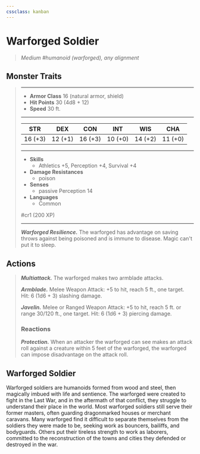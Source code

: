 ```yaml
---
cssclass: kanban
---
```


# Warforged Soldier
>*Medium #humanoid (warforged), any alignment*
## Monster Traits
>___
>- **Armor Class** 16 (natural armor, shield)
>- **Hit Points** 30 (4d8 + 12)
>- **Speed** 30 ft.
>___
>|STR|DEX|CON|INT|WIS|CHA|
>|:---:|:---:|:---:|:---:|:---:|:---:|
>|16 (+3)|12 (+1)|16 (+3)|10 (+0)|14 (+2)|11 (+0)|
>___
>- **Skills**
>	 - Athletics +5, Perception +4, Survival +4
>- **Damage Resistances**
>	 - poison
>- **Senses**
>	 - passive Perception 14
>- **Languages**
>	 - Common
>
> #cr1 (200 XP)
>___
>***Warforged Resilience.*** The warforged has advantage on saving throws against being poisoned and is immune to disease. Magic can't put it to sleep.  
>
## Actions
>***Multiattack.*** The warforged makes two armblade attacks.  
>
>***Armblade.*** Melee Weapon Attack: +5 to hit, reach 5 ft., one target. Hit: 6 (1d6 + 3) slashing damage.  
>
>***Javelin.*** Melee  or Ranged Weapon Attack: +5 to hit, reach 5 ft. or range 30/120 ft., one target. Hit: 6 (1d6 + 3) piercing damage.  
>
>### Reactions
>***Protection.*** When an attacker the warforged can see makes an attack roll against a creature within 5 feet of the warforged, the warforged can impose disadvantage on the attack roll.
## Warforged Soldier
Warforged soldiers are humanoids formed from wood and steel, then magically imbued with life and sentience. The warforged were created to fight in the Last War, and in the aftermath of that conflict, they struggle to understand their place in the world.
Most warforged soldiers still serve their former masters, often guarding dragonmarked houses or merchant caravans. Many warforged find it difficult to separate themselves from the soldiers they were made to be, seeking work as bouncers, bailiffs, and bodyguards. Others put their tireless strength to work as laborers, committed to the reconstruction of the towns and cities they defended or destroyed in the war.